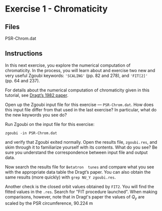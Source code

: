 # Exercise 1 - Chromaticity

## Files

PSR-Chrom.dat

## Instructions

In this next exercise, you explore the numerical computation of
chromaticity. In the process, you will learn about and exercise two
new and very useful Zgoubi keywords:
`'SCALING'` (pp.&#160;82 and 278),
and `'FIT[2]'` (pp.&#160;64 and 237).

For details about the numerical computation of chromaticity given in
this tutorial, see
[Dragt’s 1982 paper](https://cds.cern.ch/record/890994/files/p205.pdf).

Open up the Zgoubi input file for this exercise — `PSR-Chrom.dat`.
How does this input file differ from that used in the last exercise?
In particular, what do the new keywords you see do?

Run Zgoubi on the input file for this exercise:
```
zgoubi -in PSR-Chrom.dat
```
and verify that Zgoubi exited normally. 
Open the results file, `zgoubi.res`, and skim through it to familiarize
yourself with its contents. What do you see? Be sure you understand
the correspondence between input file and output data.

Now search the results file for `Betatron  tunes` and compare what you
see with the appropriate data table the Dragt’s paper. You can also
obtain the same results (more quickly) with `grep NU_Y zgoubi.res`.

Another check is the closed orbit values obtained by `FIT2`. You will
find the fitted values in the `.res`. Search for "FIT procedure launched".
When making comparisons, however, note that in Dragt's paper the values
of $Q_y$ are scaled by the PSR circumference, 90.224&#160;m
